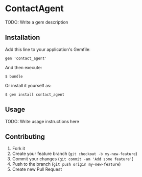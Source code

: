 # ContactAgent

TODO: Write a gem description

## Installation

Add this line to your application's Gemfile:

    gem 'contact_agent'

And then execute:

    $ bundle

Or install it yourself as:

    $ gem install contact_agent

## Usage

TODO: Write usage instructions here

## Contributing

1. Fork it
2. Create your feature branch (`git checkout -b my-new-feature`)
3. Commit your changes (`git commit -am 'Add some feature'`)
4. Push to the branch (`git push origin my-new-feature`)
5. Create new Pull Request
